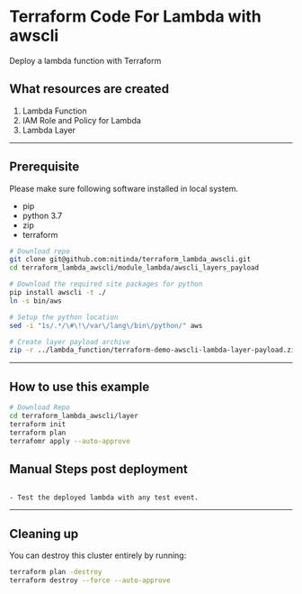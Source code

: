 # Terraform Code For Lambda with awscli

Deploy a lambda function with Terraform


## What resources are created

1. Lambda Function
2. IAM Role and Policy for Lambda
3. Lambda Layer

----

## Prerequisite
Please make sure following software installed in local system.
- pip
- python 3.7
- zip
- terraform

```bash
# Download repo
git clone git@github.com:nitinda/terraform_lambda_awscli.git
cd terraform_lambda_awscli/module_lambda/awscli_layers_payload

# Download the required site packages for python
pip install awscli -t ./
ln -s bin/aws

# Setup the python location
sed -i "1s/.*/\#\!\/var\/lang\/bin\/python/" aws

# Create layer payload archive
zip -r ../lambda_function/terraform-demo-awscli-lambda-layer-payload.zip *

```

----

## How to use this example

```bash
# Download Repo
cd terraform_lambda_awscli/layer
terraform init
terraform plan
terrafomr apply --auto-approve

```


## Manual Steps post deployment

```

- Test the deployed lambda with any test event.

```


----


## Cleaning up

You can destroy this cluster entirely by running:

```bash
terraform plan -destroy
terraform destroy --force --auto-approve
```